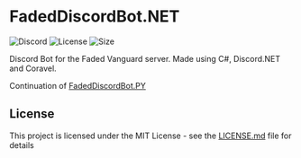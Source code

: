 # FadedDiscordBot.NET

![Discord](https://discord.com/api/guilds/424618984302706689/embed.png)
![License](https://img.shields.io/github/license/Hen676/FadedDiscordBot.NET)
![Size](https://img.shields.io/github/repo-size/Hen676/FadedDiscordBot.NET)

 Discord Bot for the Faded Vanguard server. Made using C#, Discord.NET and Coravel.
 
 Continuation of [FadedDiscordBot.PY](https://github.com/user/repo/blob/branch/other_file.md)
 
## License
This project is licensed under the MIT License - see the [LICENSE.md](https://github.com/Hen676/FadedDiscordBot.NET/master/LICENSE.md) file for details
